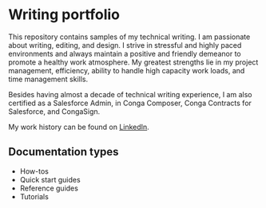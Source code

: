 # Writing portfolio
This repository contains samples of my technical writing. I am passionate about writing, editing, and design. I strive in stressful and highly paced environments and always maintain a positive and friendly demeanor to promote a healthy work atmosphere. My greatest strengths lie in my project management, efficiency, ability to handle high capacity work loads, and time management skills.

Besides having almost a decade of technical writing experience, I am also certified as a Salesforce Admin, in Conga Composer, Conga Contracts for Salesforce, and CongaSign.

My work history can be found on [LinkedIn](https://www.linkedin.com/in/pamela-mcmillan/). 

## Documentation types
- How-tos
- Quick start guides
- Reference guides
- Tutorials
